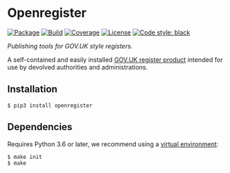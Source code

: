 # Openregister

[![Package](https://img.shields.io/pypi/v/openregister.svg)](https://pypi.python.org/pypi/openregister/)
[![Build](https://travis-ci.org/psd/openregister.svg?branch=master)](https://travis-ci.org/psd/openregister)
[![Coverage](https://coveralls.io/repos/psd/openregister/badge.svg?branch=master&service=github)](https://coveralls.io/github/psd/openregister?branch=master)
[![License](https://img.shields.io/github/license/mashape/apistatus.svg)](https://github.com/psd/openregister/blob/master/LICENSE)
[![Code style: black](https://img.shields.io/badge/code%20style-black-000000.svg)](https://black.readthedocs.io/en/stable/)


*Publishing tools for GOV.UK style registers.*

A self-contained and easily installed [GOV.UK register product](https://www.gov.uk/government/publications/registers/registers) intended for use by devolved authorities and administrations.

## Installation

    $ pip3 install openregister

## Dependencies

Requires Python 3.6 or later, we recommend using a [virtual environment](https://docs.python.org/3/library/venv.html):

    $ make init
    $ make
